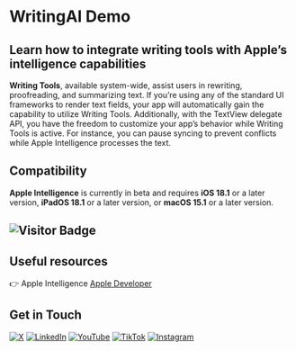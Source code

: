 # WritingAI Demo

## Learn how to integrate writing tools with Apple’s intelligence capabilities

**Writing Tools**, available system-wide, assist users in rewriting, proofreading, and summarizing text. If you’re using any of the standard UI frameworks to render text fields, your app will automatically gain the capability to utilize Writing Tools. Additionally, with the TextView delegate API, you have the freedom to customize your app’s behavior while Writing Tools is active. For instance, you can pause syncing to prevent conflicts while Apple Intelligence processes the text.

## Compatibility

**Apple Intelligence** is currently in beta and requires **iOS 18.1** or a later version, **iPadOS 18.1** or a later version, or **macOS 15.1** or a later version.

## ![Visitor Badge](https://visitor-badge.laobi.icu/badge?page_id=nicolocurioni96.WritingAI-Demo)

## Useful resources

👉 Apple Intelligence [Apple Developer](https://developer.apple.com/apple-intelligence/)

## Get in Touch

[![X](https://img.shields.io/badge/X-Nicolò_Curioni-darkgrey.svg)](https://bit.ly/3KHu7Kk)
[![LinkedIn](https://img.shields.io/badge/LinkedIn-Nicolò_Curioni-blue.svg)](https://bit.ly/42AsPXY) 
[![YouTube](https://img.shields.io/badge/YouTube-Nicolò_Curioni-red.svg)](https://bit.ly/3P0ASa8) 
[![TikTok](https://img.shields.io/badge/TikTok-Nicolò_Curioni-darkgrey.svg)](https://bit.ly/45LlPZY)
[![Instagram](https://img.shields.io/badge/Instagram-Nicolò_Curioni-purple.svg)](https://bit.ly/3Uk9ln8)
